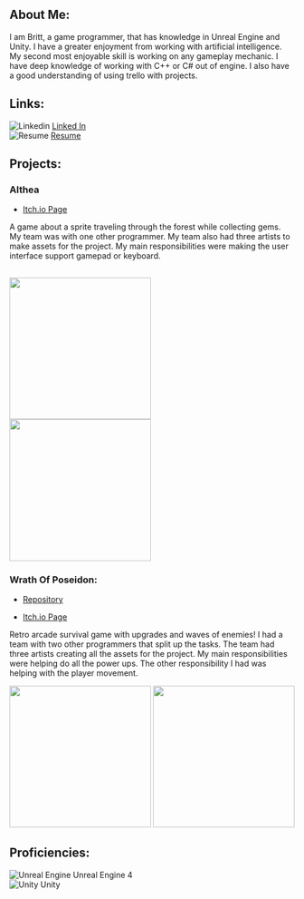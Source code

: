 ## About Me:
I am Britt, a game programmer, that has knowledge in Unreal Engine and Unity. I have a greater enjoyment from working with artificial intelligence. My second most enjoyable skill is working on any gameplay mechanic. I have deep knowledge of working with C++ or C# out of engine. I also have a good understanding of using trello with projects.

## Links:
![Linkedin](https://icons.iconarchive.com/icons/danleech/simple/16/linkedin-icon.png) [Linked In](https://www.linkedin.com/in/britt-boudreaux-9777081ba/)     
![Resume](https://icons.iconarchive.com/icons/areskub/seize/16/Resume-icon.png)  [Resume](https://github.com/brittb123/brittb123/raw/main/Resume.pdf)       

## Projects:

### Althea
- [Itch.io Page](https://green-production.itch.io/althea)

 A game about a sprite traveling through the forest while collecting gems. My team was with one other programmer. My team also had three artists to make assets for the project. My main responsibilities were making the user interface support gamepad or keyboard. 

<img src="https://media.discordapp.net/attachments/935553665211707428/982312495727411250/unknown.png" width="250">        <img src="https://img.itch.zone/aW1hZ2UvMTU1ODUxMy85MTA2MzIyLnBuZw==/original/k3N3xP.png" width="250">
------------------------------------------------------------------------------------------------------------------------------------------------------------

### Wrath Of Poseidon:
- [Repository](https://github.com/WoodrowCrawford/MinorProduction)

- [Itch.io Page](https://sevenseas-production.itch.io/wrath-of-poseidon)

 Retro arcade survival game with upgrades and waves of enemies! I had a team with two other programmers that split up the tasks. The team had three artists creating all the assets for the project. My main responsibilities were helping do all the power ups. The other responsibility I had was helping with the player movement. 
  
  <img src="https://img.itch.zone/aW1nLzYzNTg2ODcucG5n/original/EzS0nd.png" width="250">  <img src="https://media.discordapp.net/attachments/836357374452170793/857813751876157540/unknown.png" width="250">

## Proficiencies:
![Unreal Engine](https://icons.iconarchive.com/icons/th3-prophetman/unreal-tournament-3/48/Unreal-Tournament-III-icon.png) Unreal Engine 4    
![Unity](https://icons.iconarchive.com/icons/papirus-team/papirus-apps/48/unity-editor-icon-icon.png) Unity



